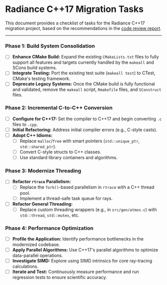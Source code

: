 # Radiance C++17 Migration Tasks

This document provides a checklist of tasks for the Radiance C++17 migration project, based on the recommendations in the [code review report](report.md).

---

### Phase 1: Build System Consolidation
- [ ] **Enhance CMake Build:** Expand the existing `CMakeLists.txt` files to fully support all features and targets currently handled by the `makeall` and SCons build systems.
- [ ] **Integrate Testing:** Port the existing test suite (`makeall test`) to CTest, CMake's testing framework.
- [ ] **Deprecate Legacy Systems:** Once the CMake build is fully functional and validated, remove the `makeall` script, `Rmakefile` files, and `SConstruct` files.

### Phase 2: Incremental C-to-C++ Conversion
- [ ] **Configure for C++17:** Set the compiler to C++17 and begin converting `.c` files to `.cpp`.
- [ ] **Initial Refactoring:** Address initial compiler errors (e.g., C-style casts).
- [ ] **Adopt C++ Idioms:**
    - [ ] Replace `malloc`/`free` with smart pointers (`std::unique_ptr`, `std::shared_ptr`).
    - [ ] Convert C-style structs to C++ classes.
    - [ ] Use standard library containers and algorithms.

### Phase 3: Modernize Threading
- [ ] **Refactor `rtrace` Parallelism:**
    - [ ] Replace the `fork()`-based parallelism in `rtrace` with a C++ thread pool.
    - [ ] Implement a thread-safe task queue for rays.
- [ ] **Refactor General Threading:**
    - [ ] Replace custom threading wrappers (e.g., in `src/gen/atmos.c`) with `std::thread`, `std::mutex`, etc.

### Phase 4: Performance Optimization
- [ ] **Profile the Application:** Identify performance bottlenecks in the modernized codebase.
- [ ] **Apply Parallel Algorithms:** Use C++17's parallel algorithms to optimize data-parallel operations.
- [ ] **Investigate SIMD:** Explore using SIMD intrinsics for core ray-tracing calculations.
- [ ] **Iterate and Test:** Continuously measure performance and run regression tests to ensure scientific accuracy.